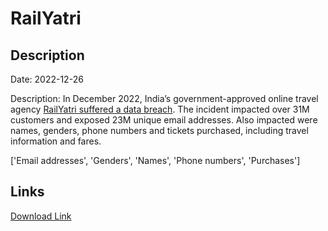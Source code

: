 # RailYatri

## Description

Date: 2022-12-26

Description:
In December 2022, India’s government-approved online travel agency <a href="https://cybersecuritynews.com/railyatri-data-breach/" target="_blank" rel="noopener">RailYatri suffered a data breach</a>. The incident impacted over 31M customers and exposed 23M unique email addresses. Also impacted were names, genders, phone numbers and tickets purchased, including travel information and fares.


['Email addresses', 'Genders', 'Names', 'Phone numbers', 'Purchases']

## Links

[Download Link](https://link-to.net/1229997/397.11938742114216/dynamic/?r=cmFpbHlhdHJpLmlu)